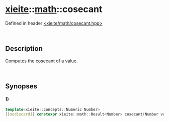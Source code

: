 # [xieite](../../xieite.md)\:\:[math](../../math.md)\:\:cosecant
Defined in header [<xieite/math/cosecant.hpp>](../../../include/xieite/math/cosecant.hpp)

&nbsp;

## Description
Computes the cosecant of a value.

&nbsp;

## Synopses
#### 1)
```cpp
template<xieite::concepts::Numeric Number>
[[nodiscard]] constexpr xieite::math::Result<Number> cosecant(Number value) noexcept;
```
